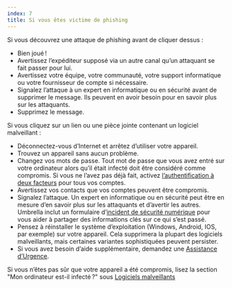 ```yaml
---
index: 7
title: Si vous êtes victime de phishing
---
```

Si vous découvrez une attaque de phishing avant de cliquer dessus :

* Bien joué !
* Avertissez l’expéditeur supposé via un autre canal qu’un attaquant se fait passer pour lui.
* Avertissez votre équipe, votre communauté, votre support informatique ou votre fournisseur de compte si nécessaire.
* Signalez l’attaque à un expert en informatique ou en sécurité avant de supprimer le message. Ils peuvent en avoir besoin pour en savoir plus sur les attaquants.
* Supprimez le message.

Si vous cliquez sur un lien ou une pièce jointe contenant un logiciel malveillant :

*   Déconnectez-vous d’Internet et arrêtez d’utiliser votre appareil.
*   Trouvez un appareil sans aucun problème.
*   Changez vos mots de passe. Tout mot de passe que vous avez entré sur votre ordinateur alors qu’il était infecté doit être considéré comme compromis. Si vous ne l’avez pas déjà fait, activez [l’authentification à deux facteurs](umbrella://glossary/s_two-factor-authentication.md) pour tous vos comptes.
*   Avertissez vos contacts que vos comptes peuvent être compromis.
*   Signalez l’attaque. Un expert en informatique ou en sécurité peut être en mesure d’en savoir plus sur les attaquants et d’avertir les autres. Umbrella inclut un formulaire d’[incident de sécurité numérique](umbrella://forms/f_digital-security-incident.yml) pour vous aider à partager des informations clés sur ce qui s’est passé.
*   Pensez à réinstaller le système d’exploitation (Windows, Android, IOS, par exemple) sur votre appareil. Cela supprimera la plupart des logiciels malveillants, mais certaines variantes sophistiquées peuvent persister.
*   Si vous avez besoin d’aide supplémentaire, demandez une [Assistance d’Urgence](umbrella://emergency-support/digital).

Si vous n’êtes pas sûr que votre appareil a été compromis, lisez la section "Mon ordinateur est-il infecté ?" sous [Logiciels malveillants](umbrella://information/malware)